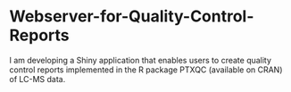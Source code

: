 # Webserver-for-Quality-Control-Reports
I am developing a Shiny application that enables users to create quality control reports implemented in the R package PTXQC (available on CRAN)  of LC-MS data.
